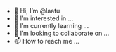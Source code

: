 - 👋 Hi, I’m @laatu
- 👀 I’m interested in ...
- 🌱 I’m currently learning ...
- 💞️ I’m looking to collaborate on ...
- 📫 How to reach me ...

<!---
laatu/laatu is a ✨ special ✨ repository because its `README.md` (this file) appears on your GitHub profile.
You can click the Preview link to take a look at your changes.

--->
